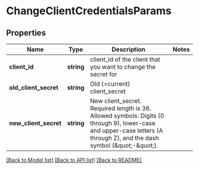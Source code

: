 # ChangeClientCredentialsParams

## Properties
Name | Type | Description | Notes
------------ | ------------- | ------------- | -------------
**client_id** | **string** | client_id of the client that you want to change the secret for | 
**old_client_secret** | **string** | Old (&#x3D;current) client_secret | 
**new_client_secret** | **string** | New client_secret. Required length is 36. Allowed symbols: Digits (0 through 9), lower-case and upper-case letters (A through Z), and the dash symbol (\&quot;-\&quot;). | 

[[Back to Model list]](../README.md#documentation-for-models) [[Back to API list]](../README.md#documentation-for-api-endpoints) [[Back to README]](../README.md)


